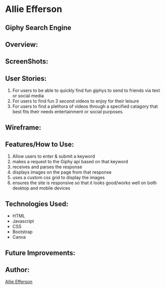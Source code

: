 # Allie Efferson

## Giphy Search Engine

## Overview:


## ScreenShots:


## User Stories:
1. For users to be able to quickly find fun giphys to send to friends via text or social media
2. For users to find fun 3 second videos to enjoy for their leisure
3. For users to find a plethora of videos through a specified catagory that best fits their needs entertainment or social purposes.

## Wireframe:

## Features/How to Use:
1. Allow users to enter & submit a keyword
2. makes a request to the Giphy api based on that keyword
3. receives and parses the response
4. displays images on the page from that response
5. uses a custom css grid to display the images
6. ensures the site is responsive so that it looks good/works well on both desktop and mobile devices

## Technologies Used:
- HTML
- Javascript
- CSS
- Bootstrap
- Canva

## Future Improvements:


## Author:
[Allie Efferson](https://www.linkedin.com/in/allie-efferson/)

